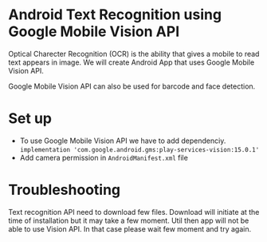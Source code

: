 # Android Text Recognition using Google Mobile Vision API

Optical Charecter Recognition (OCR) is the ability that gives a mobile to read text appears in image. We will create Android App that uses Google Mobile Vision API.

Google Mobile Vision API can also be used for barcode and face detection.

# Set up
 * To use Google Mobile Vision API we have to add dependenciy.
 `implementation 'com.google.android.gms:play-services-vision:15.0.1'`
 * Add camera permission in `AndroidManifest.xml` file
<uses-permission android:name="android.permission.CAMERA" />

# Troubleshooting
Text recognition API need to download few files. Download will initiate at the time of installation but it may take a few moment. Util then app will not be able to use Vision API. In that case please wait few moment and try again.


